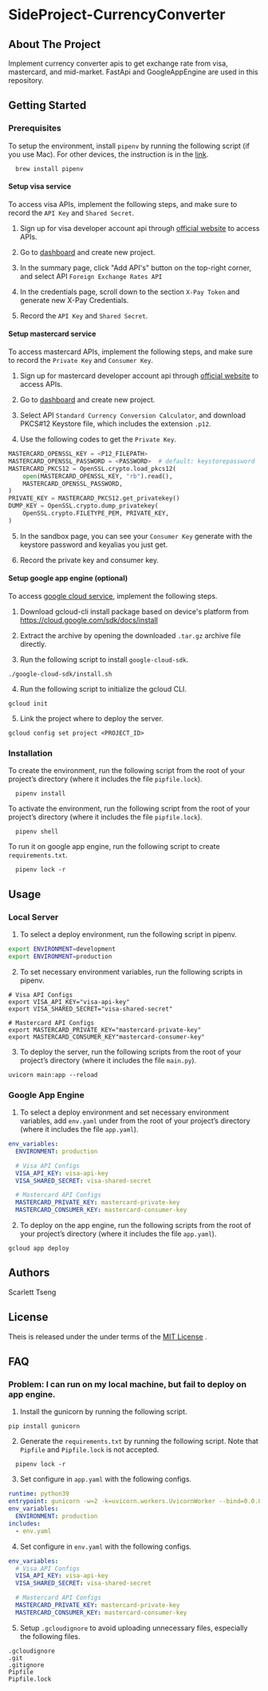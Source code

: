 # SideProject-CurrencyConverter

## About The Project

Implement currency converter apis to get exchange rate from visa, mastercard, and mid-market.
FastApi and GoogleAppEngine are used in this repository.

## Getting Started
### Prerequisites
To setup the environment, install `pipenv` by running the following script (if you use Mac). For other devices, the instruction is in the [link](https://github.com/pypa/pipenv).
```shell
  brew install pipenv
```

#### Setup visa service
To access visa APIs, implement the following steps, and make sure to record the `API Key` and `Shared Secret`.

1. Sign up for visa developer account api through [official website](https://developer.visa.com/) to access APIs.

2. Go to [dashboard](https://developer.visa.com/portal/app/dashboard) and create new project.

3. In the summary page, click "Add API's" button on the top-right corner, and select API `Foreign Exchange Rates API`

4. In the credentials page, scroll down to the section `X-Pay Token` and generate new X-Pay Credentials.

5. Record the `API Key` and `Shared Secret`.

#### Setup mastercard service
To access mastercard APIs, implement the following steps, and make sure to record the `Private Key` and `Consumer Key`.

1. Sign up for mastercard developer account api through [official website](https://developer.mastercard.com/) to access APIs.

2. Go to [dashboard](https://developer.mastercard.com/dashboard) and create new project.

3. Select API `Standard Currency Conversion Calculator`, and download PKCS#12 Keystore file, which includes the extension `.p12`.

4. Use the following codes to get the `Private Key`.
```python
MASTERCARD_OPENSSL_KEY = <P12_FILEPATH>
MASTERCARD_OPENSSL_PASSWORD = <PASSWORD>  # default: keystorepassword
MASTERCARD_PKCS12 = OpenSSL.crypto.load_pkcs12(
    open(MASTERCARD_OPENSSL_KEY, "rb").read(),
    MASTERCARD_OPENSSL_PASSWORD,
)
PRIVATE_KEY = MASTERCARD_PKCS12.get_privatekey()
DUMP_KEY = OpenSSL.crypto.dump_privatekey(
    OpenSSL.crypto.FILETYPE_PEM, PRIVATE_KEY,
)
```

5. In the sandbox page, you can see your `Consumer Key` generate with the keystore password and keyalias you just get.

6. Record the private key and consumer key.

#### Setup google app engine (optional)
To access [google cloud service](https://cloud.google.com/sdk/gcloud), implement the following steps.

1. Download gcloud-cli install package based on device's platform from https://cloud.google.com/sdk/docs/install

2. Extract the archive by opening the downloaded `.tar.gz` archive file directly.

3. Run the following script to install `google-cloud-sdk`.
```shell
./google-cloud-sdk/install.sh
```

4. Run the following script to initialize the gcloud CLI.
```shell
gcloud init
```

5. Link the project where to deploy the server.
```shell
gcloud config set project <PROJECT_ID>
```

### Installation
To create the environment, run the following script from the root of your project’s directory (where it includes the file `pipfile.lock`).
```shell
  pipenv install
```

To activate the environment, run the following script from the root of your project’s directory (where it includes the file `pipfile.lock`).
```shell
  pipenv shell
```

To run it on google app engine, run the following script to create `requirements.txt`.
```shell
  pipenv lock -r
```

## Usage
### Local Server
1. To select a deploy environment, run the following script in pipenv.
```bash
export ENVIRONMENT=development
export ENVIRONMENT=production
```

2. To set necessary environment variables, run the following scripts in pipenv.
```shell
# Visa API Configs
export VISA_API_KEY="visa-api-key"
export VISA_SHARED_SECRET="visa-shared-secret"

# Mastercard API Configs
export MASTERCARD_PRIVATE_KEY="mastercard-private-key"
export MASTERCARD_CONSUMER_KEY"mastercard-consumer-key"
```

3. To deploy the server, run the following scripts from the root of your project’s directory (where it includes the file `main.py`).
```shell
uvicorn main:app --reload
```

### Google App Engine
1. To select a deploy environment and set necessary environment variables, add `env.yaml` under from the root of your project’s directory (where it includes the file `app.yaml`).
```yaml
env_variables:
  ENVIRONMENT: production

  # Visa API Configs
  VISA_API_KEY: visa-api-key
  VISA_SHARED_SECRET: visa-shared-secret

  # Mastercard API Configs
  MASTERCARD_PRIVATE_KEY: mastercard-private-key
  MASTERCARD_CONSUMER_KEY: mastercard-consumer-key
```

2. To deploy on the app engine, run the following scripts from the root of your project’s directory (where it includes the file `app.yaml`).
```shell
gcloud app deploy
```

## Authors
Scarlett Tseng

## License
Theis is released under the under terms of the  [MIT License](https://github.com/tseng1026/SideProject-CurrencyConverter/blob/master/LICENSE) .

## FAQ
### Problem: I can run on my local machine, but fail to deploy on app engine.
1. Install the gunicorn by running the following script.
```shell
pip install gunicorn
```

2. Generate the `requirements.txt` by running the following script. Note that `Pipfile` and `Pipfile.lock` is not accepted.
```shell
  pipenv lock -r
```

3. Set configure in `app.yaml` with the following configs.
```yaml
runtime: python39
entrypoint: gunicorn -w=2 -k=uvicorn.workers.UvicornWorker --bind=0.0.0.0:8080 main:app
env_variables:
  ENVIRONMENT: production
includes:
  - env.yaml
```

4. Set configure in `env.yaml` with the following configs.
```yaml
env_variables:
  # Visa API Configs
  VISA_API_KEY: visa-api-key
  VISA_SHARED_SECRET: visa-shared-secret

  # Mastercard API Configs
  MASTERCARD_PRIVATE_KEY: mastercard-private-key
  MASTERCARD_CONSUMER_KEY: mastercard-consumer-key
```

5. Setup `.gcloudignore` to avoid uploading unnecessary files, especially the following files.
```
.gcloudignore
.git
.gitignore
Pipfile
Pipfile.lock
```
